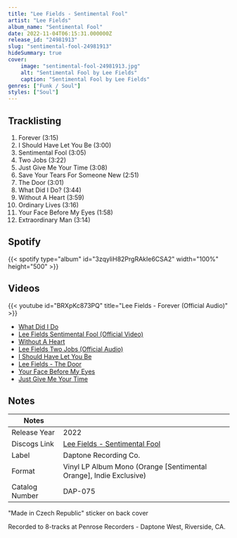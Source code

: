 ```yaml
---
title: "Lee Fields - Sentimental Fool"
artist: "Lee Fields"
album_name: "Sentimental Fool"
date: 2022-11-04T06:15:31.000000Z
release_id: "24981913"
slug: "sentimental-fool-24981913"
hideSummary: true
cover:
    image: "sentimental-fool-24981913.jpg"
    alt: "Sentimental Fool by Lee Fields"
    caption: "Sentimental Fool by Lee Fields"
genres: ["Funk / Soul"]
styles: ["Soul"]
---
```


## Tracklisting
1. Forever (3:15)
2. I Should Have Let You Be (3:00)
3. Sentimental Fool (3:05)
4. Two Jobs (3:22)
5. Just Give Me Your Time (3:08)
6. Save Your Tears For Someone New (2:51)
7. The Door (3:01)
8. What Did I Do? (3:44)
9. Without A Heart (3:59)
10. Ordinary Lives (3:16)
11. Your Face Before My Eyes (1:58)
12. Extraordinary Man (3:14)


## Spotify
{{< spotify type="album" id="3zqyliH82PrgRAkIe6CSA2" width="100%" height="500" >}}



## Videos
{{< youtube id="BRXpKc873PQ" title="Lee Fields - Forever (Official Audio)" >}}
- [What Did I Do](https://www.youtube.com/watch?v=-uEdg8aueLw)
- [Lee Fields Sentimental Fool (Official Video)](https://www.youtube.com/watch?v=7LuwyvAl1rU)
- [Without A Heart](https://www.youtube.com/watch?v=zKDL_x1mJpU)
- [Lee Fields Two Jobs (Official Audio)](https://www.youtube.com/watch?v=bVOxk-Xw5Sk)
- [I Should Have Let You Be](https://www.youtube.com/watch?v=6uJbt6SXykI)
- [Lee Fields - The Door](https://www.youtube.com/watch?v=pyyqy8djtcM)
- [Your Face Before My Eyes](https://www.youtube.com/watch?v=DZYMWEZQuQk)
- [Just Give Me Your Time](https://www.youtube.com/watch?v=_N4R4cdVFa4)

## Notes
| Notes          |             |
| ---------------| ----------- |
| Release Year   | 2022 |
| Discogs Link   | [Lee Fields - Sentimental Fool](https://www.discogs.com/release/24981913-Lee-Fields-Sentimental-Fool) |
| Label          | Daptone Recording Co. |
| Format         | Vinyl LP Album Mono (Orange [Sentimental Orange], Indie Exclusive) |
| Catalog Number | DAP-075 |

"Made in Czech Republic" sticker on back cover

Recorded to 8-tracks at Penrose Recorders - Daptone West, Riverside, CA.
